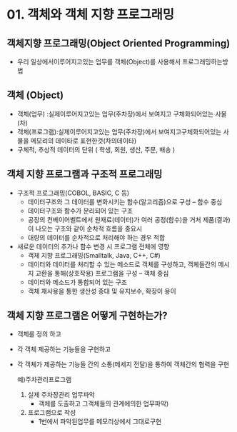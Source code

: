 # 01. 객체와 객체 지향 프로그래밍

## 객체지향 프로그래밍(Object Oriented Programming)
- 우리 일상에서이루어지고있는 업무를 객체(Object)를 사용해서 프로그래밍하는방법

## 객체 (Object)
 - 객체(업무)   :실제이루어지고있는 업무(주차장)에서 보여지고 구체화되어있는 사물(차)  
 - 객체(프로그램):실제이루어지고있는 업무(주차장)에서 보여지고구체화되어있는 사물을 메모리의 데이타로 표현한것(차의데이타) 
 - 구체적, 추상적 데이터의 단위 ( 학생, 회원, 생산, 주문, 배송 )


## 객체 지향 프로그램과 구조적 프로그래밍

 - 구조적 프로그래밍(COBOL, BASIC, C 등)
    * 데이터구조와 그 데이터를 변화시키는 함수(알고리즘)으로 구성 – 함수 중심
    * 데이터구조와 함수가 분리되어 있는 구조
    * 공장의 컨베이어벨트에서 원재료(데이터)가 여러 공정(함수)을 거처 제품(결과)이 나오는 구조와 같이 순차적 흐름을 중요시
    * 대량의 데이터를 순차적으로 처리해야 하는 경우 적합
 - 새로운 데이터의 추가나 함수 변경 시 프로그램 전체에 영향
    * 객체 지향 프로그래밍(Smalltalk, Java, C++, C#)
    * 데이터와 데이터를 처리할 수 있는 메소드로 객체를 구성하고, 객체들간의 메시지 교환을 통해(상호작용) 프로그램을 구성 – 객체 중심
    * 데이터와 메소드가 통합되어 있는 구조
    * 객체 재사용을 통한 생산성 증대 및 유지보수, 확장이 용이



## 객체 지향 프로그램은 어떻게 구현하는가?

- 객체를 정의 하고 

- 각 객체 제공하는 기능들을 구현하고

- 각 객체가 제공하는 기능들 간의 소통(메세지 전달)을 통하여 객체간의 협력을 구현 
  
  예)주차관리프로그램

    1. 실제 주차장관리 업무파악
	     - 객체를 도출하고 그객체들의 관계에의한 업무파악) 
	2. 프로그램으로 작성 
	     - 1번에서 파악된업무를 메모리상에서 그대로구현

